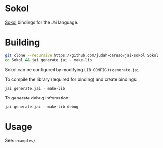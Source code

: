 # Sokol

[Sokol](https://github.com/floooh/sokol) bindings for the Jai language.

# Building

```sh
git clone --recursive https://github.com/judah-caruso/jai-sokol Sokol
cd Sokol && jai generate.jai - make-lib
```

Sokol can be configured by modifying `LIB_CONFIG` in `generate.jai`

To compile the library (required for binding) and create bindings:
```sh
jai generate.jai - make-lib
```

To generate debug information:
```sh
jai generate.jai - make-lib debug
```

# Usage

See: `examples/`



```
```
